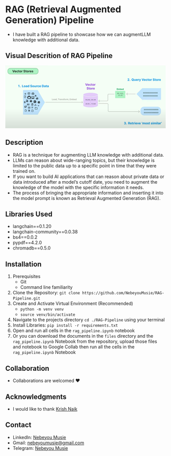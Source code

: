 # RAG (Retrieval Augmented Generation) Pipeline
- I have built a RAG pipeline to showcase how we can augmentLLM knowledge with additional data.

## Visual Descrition of RAG Pipeline
![RAG Pipeline Image](./image/rag.png)

## Description
- RAG is a technique for augmenting LLM knowledge with additional data.
- LLMs can reason about wide-ranging topics, but their knowledge is limited to the public data up to a specific point in time that they were trained on. 
- If you want to build AI applications that can reason about private data or data introduced after a model’s cutoff date, you need to augment the knowledge of the model with the specific information it needs. 
- The process of bringing the appropriate information and inserting it into the model prompt is known as Retrieval Augmented Generation (RAG).

## Libraries Used
- langchain==0.1.20
- langchain-community==0.0.38
- bs4==0.0.2
- pypdf==4.2.0
- chromadb==0.5.0

## Installation
 1. Prerequisites
    - Git
    - Command line familiarity
 2. Clone the Repository: `git clone https://github.com/NebeyouMusie/RAG-Pipeline.git`
 3. Create and Activate Virtual Environment (Recommended)
    - `python -m venv venv`
    - `source venv/bin/activate`
 4. Navigate to the projects directory `cd ./RAG-Pipeline` using your terminal
 5. Install Libraries: `pip install -r requirements.txt`
 6. Open and run all cells in the `rag_pipeline.ipynb` notebook
 7. Or you can download the documents in the `files` directory and the `rag_pipeline.ipynb` Notebook from the repository, upload those files and notebook to Google Collab then run all the cells in the `rag_pipeline.ipynb` Notebook

## Collaboration
- Collaborations are welcomed ❤️

## Acknowledgments
 - I would like to thank [Krish Naik](https://www.youtube.com/@krishnaik06)
   
## Contact
 - LinkedIn: [Nebeyou Musie](https://www.linkedin.com/in/nebeyou-musie)
 - Gmail: nebeyoumusie@gmail.com
 - Telegram: [Nebeyou Musie](https://t.me/NebeyouMusie)
